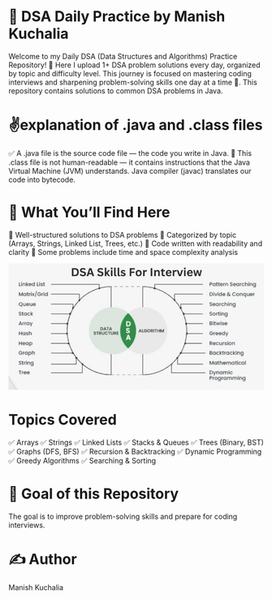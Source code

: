 # 📘 DSA Daily Practice by Manish Kuchalia
Welcome to my Daily DSA (Data Structures and Algorithms) Practice Repository! 🚀
Here I upload 1+ DSA problem solutions every day, organized by topic and difficulty level.
This journey is focused on mastering coding interviews and sharpening problem-solving skills one day at a time 💪.
This repository contains solutions to common DSA problems in Java.

# ✌️explanation of .java and .class files
✅ A .java file is the source code file — the code you write in Java.
🧠 This .class file is not human-readable — it contains instructions that the Java Virtual Machine (JVM) understands.
    Java compiler (javac) translates our code into bytecode.

# 📌 What You’ll Find Here
🔹 Well-structured solutions to DSA problems
🔹 Categorized by topic (Arrays, Strings, Linked List, Trees, etc.)
🔹 Code written with readability and clarity
🔹 Some problems include time and space complexity analysis

![image alt](https://github.com/manishkuchalia12/-DataStructures-Algorithms-/blob/0e9794935eadd48cd62b44ea091beb4c23dc577a/DSA%20img.jpeg)

#  Topics Covered
✅ Arrays
✅ Strings
✅ Linked Lists
✅ Stacks & Queues
✅ Trees (Binary, BST)
✅ Graphs (DFS, BFS)
✅ Recursion & Backtracking
✅ Dynamic Programming
✅ Greedy Algorithms
✅ Searching & Sorting

# 🧠 Goal of this Repository
The goal is to improve problem-solving skills and prepare for coding interviews.

# ✍️ Author
Manish Kuchalia
